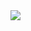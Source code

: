 <img src="https://github-readme-stats.vercel.app/api?username=kxbin&show_icons=true&icon_color=805AD5&text_color=718096&bg_color=ffffff&hide_title=true" />

<!--
**kxbin/kxbin** is a ✨ _special_ ✨ repository because its `README.md` (this file) appears on your GitHub profile.

Here are some ideas to get you started:

- 🔭 I’m currently working on ...
- 🌱 I’m currently learning ...
- 👯 I’m looking to collaborate on ...
- 🤔 I’m looking for help with ...
- 💬 Ask me about ...
- 📫 How to reach me: ...
- 😄 Pronouns: ...
- ⚡ Fun fact: ...
-->
